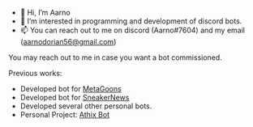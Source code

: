 - 👋 Hi, I’m Aarno
- 👀 I’m interested in programming and development of discord bots.
- 📫 You can reach out to me on discord (Aarno#7604) and my email (aarnodorian56@gmail.com)

You may reach out to me in case you want a bot commissioned.

Previous works:

- Developed bot for [MetaGoons](https://discord.gg/FccAYSGwpt)
- Developed bot for [SneakerNews](https://instagram.com/sneakernews?utm_medium=copy_link)
- Developed several other personal bots. 
- Personal Project: [Athix Bot](https://athixbot.ml)
